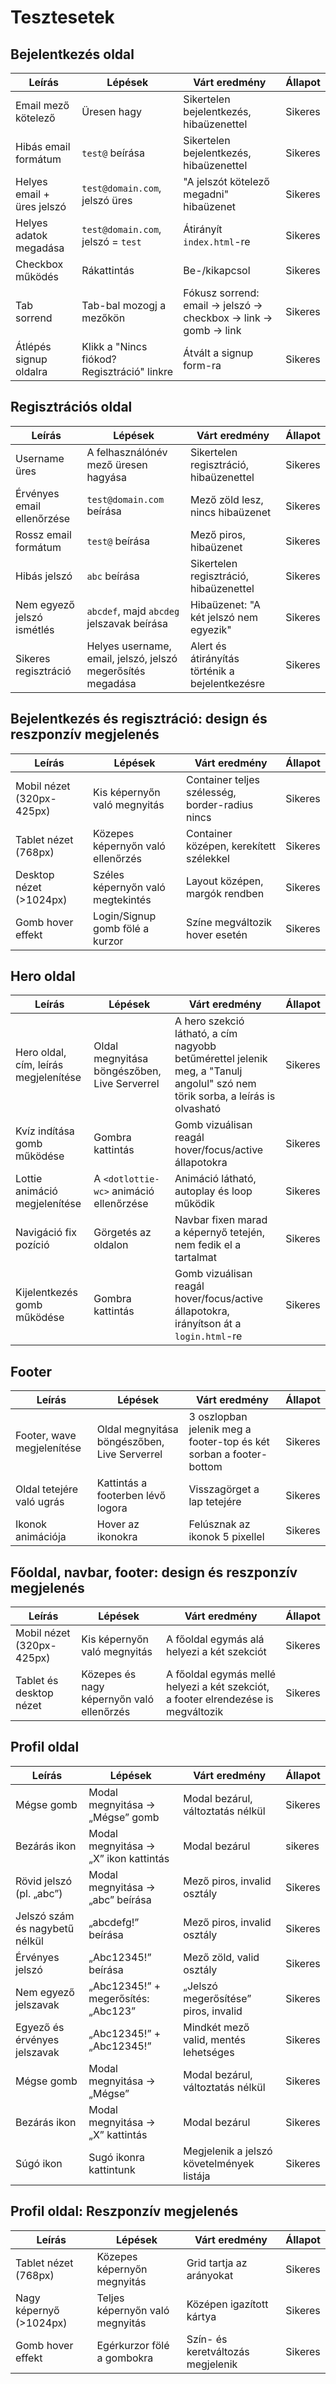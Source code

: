 # Tesztesetek
## Bejelentkezés oldal
|Leírás|Lépések|Várt eredmény|Állapot|
|------|-------|-------------|--------|
|Email mező kötelező|Üresen hagy|Sikertelen bejelentkezés, hibaüzenettel|Sikeres|
|Hibás email formátum|`test@` beírása|Sikertelen bejelentkezés, hibaüzenettel|Sikeres|
|Helyes email + üres jelszó|`test@domain.com`, jelszó üres|"A jelszót kötelező megadni" hibaüzenet|Sikeres|
|Helyes adatok megadása|`test@domain.com`, jelszó = `test`|Átirányít `index.html`-re|Sikeres|
|Checkbox működés|Rákattintás|Be-/kikapcsol|Sikeres|
|Tab sorrend|Tab-bal mozogj a mezőkön|Fókusz sorrend: email &rarr; jelszó &rarr; checkbox &rarr; link &rarr; gomb &rarr; link|Sikeres|
|Átlépés signup oldalra|Klikk a "Nincs fiókod? Regisztráció" linkre|Átvált a signup form-ra|Sikeres|

## Regisztrációs oldal
|Leírás|Lépések|Várt eredmény|Állapot|
|------|-------|-------------|--------|
|Username üres|A felhasználónév mező üresen hagyása|Sikertelen regisztráció, hibaüzenettel|Sikeres|
|Érvényes email ellenőrzése|`test@domain.com` beírása|Mező zöld lesz, nincs hibaüzenet|Sikeres|
|Rossz email formátum|`test@` beírása|Mező piros, hibaüzenet|Sikeres|
|Hibás jelszó|`abc` beírása|Sikertelen regisztráció, hibaüzenettel|Sikeres|
|Nem egyező jelszó ismétlés|`abcdef`, majd `abcdeg` jelszavak beírása|Hibaüzenet: "A két jelszó nem egyezik"|Sikeres|
|Sikeres regisztráció|Helyes username, email, jelszó, jelszó megerősítés megadása|Alert és átirányítás történik a bejelentkezésre|Sikeres|

## Bejelentkezés és regisztráció: design és reszponzív megjelenés
|Leírás|Lépések|Várt eredmény|Állapot|
|------|-------|-------------|--------|
|Mobil nézet (320px-425px)|Kis képernyőn való megnyitás|Container teljes szélesség, border-radius nincs|Sikeres|
|Tablet nézet (768px)|Közepes képernyőn való ellenőrzés|Container középen, kerekített szélekkel|Sikeres|
|Desktop nézet (>1024px)|Széles képernyőn való megtekintés|Layout középen, margók rendben|Sikeres|
|Gomb hover effekt|Login/Signup gomb fölé a kurzor|Színe megváltozik hover esetén|Sikeres|

## Hero oldal
|Leírás|Lépések|Várt eredmény|Állapot|
|------|-------|-------------|--------|
|Hero oldal, cím, leírás megjelenítése|Oldal megnyitása böngészőben, Live Serverrel|A hero szekció látható, a cím nagyobb betűmérettel jelenik meg, a "Tanulj angolul" szó nem törik sorba, a leírás is olvasható|Sikeres|
|Kvíz indítása gomb működése|Gombra kattintás|Gomb vizuálisan reagál hover/focus/active állapotokra|Sikeres|
|Lottie animáció megjelenítése|A `<dotlottie-wc>` animáció ellenőrzése|Animáció látható, autoplay és loop működik|Sikeres|
|Navigáció fix pozíció|Görgetés az oldalon|Navbar fixen marad a képernyő tetején, nem fedik el a tartalmat|Sikeres|
|Kijelentkezés gomb működése|Gombra kattintás|Gomb vizuálisan reagál hover/focus/active állapotokra, irányítson át a `login.html`-re|Sikeres|

## Footer
|Leírás|Lépések|Várt eredmény|Állapot|
|------|-------|-------------|--------|
|Footer, wave megjelenítése|Oldal megnyitása böngészőben, Live Serverrel|3 oszlopban jelenik meg a footer-top és két sorban a footer-bottom|Sikeres|
|Oldal tetejére való ugrás|Kattintás a footerben lévő logora|Visszagörget a lap tetejére|Sikeres|
|Ikonok animációja|Hover az ikonokra|Felúsznak az ikonok 5 pixellel|Sikeres|

## Főoldal, navbar, footer: design és reszponzív megjelenés
|Leírás|Lépések|Várt eredmény|Állapot|
|------|-------|-------------|--------|
|Mobil nézet (320px-425px)|Kis képernyőn való megnyitás|A főoldal egymás alá helyezi a két szekciót|Sikeres|
|Tablet és desktop nézet|Közepes és nagy képernyőn való ellenőrzés|A főoldal egymás mellé helyezi a két szekciót, a footer elrendezése is megváltozik|Sikeres|

## Profil oldal 
| Leírás                        | Lépések                                              | Várt eredmény                              | Állapot |
|-------------------------------|------------------------------------------------------|--------------------------------------------|---------|
| Mégse gomb                    | Modal megnyitása → „Mégse” gomb                      | Modal bezárul, változtatás nélkül          | Sikeres |
| Bezárás ikon                  | Modal megnyitása → „X” ikon kattintás                | Modal bezárul                              | sikeres |
| Rövid jelszó (pl. „abc”)      | Modal megnyitása → „abc” beírása                     | Mező piros, invalid osztály                | Sikeres |
| Jelszó szám és nagybetű nélkül| „abcdefg!” beírása                                   | Mező piros, invalid osztály                | Sikeres |
| Érvényes jelszó               | „Abc12345!” beírása                                  | Mező zöld, valid osztály                   | Sikeres |
| Nem egyező jelszavak          | „Abc12345!” + megerősítés: „Abc123”                  | „Jelszó megerősítése” piros, invalid       | Sikeres |
| Egyező és érvényes jelszavak  | „Abc12345!” + „Abc12345!”                            | Mindkét mező valid, mentés lehetséges      | Sikeres |
| Mégse gomb                    | Modal megnyitása → „Mégse”                           | Modal bezárul, változtatás nélkül          | Sikeres |
| Bezárás ikon                  | Modal megnyitása → „X” kattintás                     | Modal bezárul                              | Sikeres |
| Súgó ikon                     | Sugó ikonra kattintunk                               | Megjelenik a jelszó követelmények listája  | Sikeres |

## Profil oldal: Reszponzív megjelenés
| Leírás                    | Lépések                        | Várt eredmény                               | Állapot |
|---------------------------|--------------------------------|---------------------------------------------|---------|
| Tablet nézet (768px)      | Közepes képernyőn megnyitás    | Grid tartja az arányokat                    | Sikeres |
| Nagy képernyő (>1024px)   | Teljes képernyőn való megnyitás| Középen igazított kártya                    | Sikeres |
| Gomb hover effekt         | Egérkurzor fölé a gombokra     | Szín- és keretváltozás megjelenik           | Sikeres |